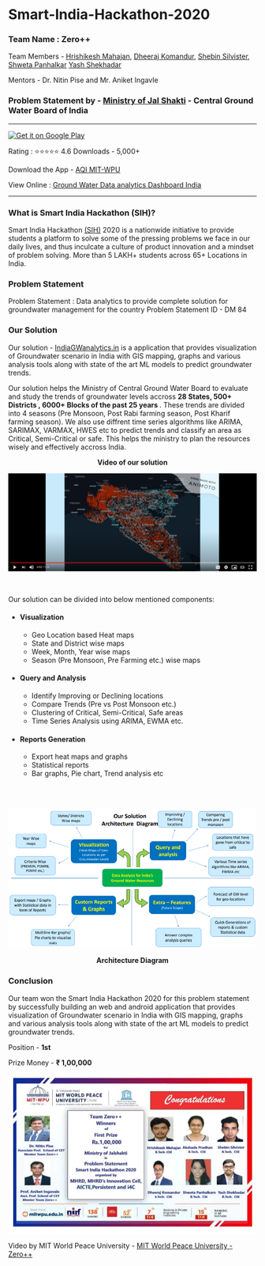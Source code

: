 # Smart-India-Hackathon-2020
### Team Name : **Zero++**
Team Members - 
[Hrishikesh Mahajan](https://github.com/mahajanhrishikesh),
[Dheeraj Komandur](www.dheerajkomandur.com),
[Shebin Silvister](https://github.com/silvistershebin), 
[Shweta Panhalkar](https://github.com/shweta61999)
[Yash Shekhadar](https://github.com/Yash-Shekhadar)

Mentors - Dr. Nitin Pise and Mr. Aniket Ingavle

### Problem Statement by - [Ministry of Jal Shakti](http://cgwb.gov.in/) - Central Ground Water Board of India
***

<a href="https://play.google.com/store/apps/details?id=com.dheeraj.gw_sample&hl=en&gl=US"><img alt="Get it on Google Play" src="https://play.google.com/intl/en_us/badges/images/generic/en-play-badge.png" height=60px /></a>

Rating : :star::star::star::star::star: 4.6       Downloads - 5,000+

Download the App - [AQI MIT-WPU](https://play.google.com/store/apps/details?id=com.dheeraj.gw_sample&hl=en&gl=US) 

View Online : [Ground Water Data analytics Dashboard India](https://gwl-dashboard.herokuapp.com/)


***
### What is Smart India Hackathon (SIH)?

Smart India Hackathon [(SIH)](https://www.sih.gov.in/) 2020 is a nationwide initiative to provide students a platform to solve some of the pressing problems we face in our daily lives, and thus inculcate a culture of product innovation and a mindset of problem solving. More than 5 LAKH+ students across 65+ Locations in India.

### Problem Statement 

Problem Statement : Data analytics to provide complete solution for groundwater management for the country
Problem Statement ID - DM 84


### Our Solution

Our solution - [IndiaGWanalytics.in](https://gwl-dashboard.herokuapp.com/) is a application that provides visualization of Groundwater scenario in India with GIS mapping, graphs and various analysis tools along with state of the art ML models to predict groundwater trends. 

Our solution helps the Ministry of Central Ground Water Board to evaluate and study the trends of groundwater levels accross <b> 28 States, 500+ Districts , 6000+ Blocks of the past 25 years </b>. These trends are divided into 4 seasons (Pre Monsoon, Post Rabi farming season, Post Kharif farming season). We also use diffrent time series algorithms like ARIMA, SARIMAX, VARMAX, HWES etc to predict trends and classify an area as Critical, Semi-Critical or safe. This helps the ministry to plan the resources wisely and effectively accross India.




<p align="center"> <b> <h3align="center"> Video of our solution </h3> </b> </p>

[![SIH2020 - Solution Video")](/thumbnail.png)](http://www.youtube.com/watch?v=zt_kJZohRfs "SIH2020 - Solution Video")

<br>



Our solution can be divided into below mentioned components:

* #### Visualization 
    - Geo Location based Heat maps
    - State and District wise maps
    - Week, Month, Year wise maps
    - Season (Pre Monsoon, Pre Farming etc.) wise maps

* #### Query and Analysis
    - Identify Improving or Declining locations
    - Compare Trends (Pre vs Post Monsoon etc.)
    - Clustering of Critical, Semi-Critical, Safe areas
    - Time Series Analysis using ARIMA, EWMA etc.
    
* #### Reports Generation
    - Export heat maps and graphs
    - Statistical reports
    - Bar graphs, Pie chart, Trend analysis etc

<br>

<br>


![alt text](/arch.png "Arch Dia")

<p align="center"> <b> Architecture Diagram </b> </p>




### Conclusion

Our team won the Smart India Hackathon 2020 for this problem statement by successfully building an web and android application that provides visualization of Groundwater scenario in India with GIS mapping, graphs and various analysis tools along with state of the art ML models to predict groundwater trends. 

Position - **1st**

Prize Money - **₹ 1,00,000**

<img align="center" src="/winningPic.jpeg"></img>


Video by MIT World Peace University - [MIT World Peace University - Zero++](https://youtu.be/O8Do2Lxy6rE)

